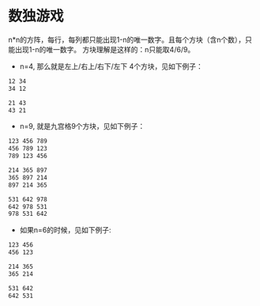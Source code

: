 # 数独游戏
n*n的方阵，每行，每列都只能出现1-n的唯一数字。且每个方块（含n个数），只能出现1-n的唯一数字。
方块理解是这样的：n只能取4/6/9。

- n=4, 那么就是左上/右上/右下/左下 4个方块，见如下例子：
``` txt
12 34
34 12

21 43
43 21
```

- n=9, 就是九宫格9个方块，见如下例子：
``` txt
123 456 789
456 789 123
789 123 456

214 365 897
365 897 214
897 214 365

531 642 978
642 978 531
978 531 642
```

- 如果n=6的时候，见如下例子:
``` txt
123 456
456 123

214 365
365 214

531 642
642 531
```

